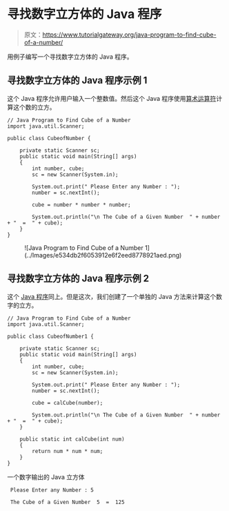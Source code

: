 # 寻找数字立方体的 Java 程序

> 原文：<https://www.tutorialgateway.org/java-program-to-find-cube-of-a-number/>

用例子编写一个寻找数字立方体的 Java 程序。

## 寻找数字立方体的 Java 程序示例 1

这个 Java 程序允许用户输入一个整数值。然后这个 Java 程序使用[算术运算符](https://www.tutorialgateway.org/java-arithmetic-operators/)计算这个数的立方。

```
// Java Program to Find Cube of a Number
import java.util.Scanner;

public class CubeofNumber {

	private static Scanner sc;
	public static void main(String[] args) 
	{
		int number, cube;
		sc = new Scanner(System.in);

		System.out.print(" Please Enter any Number : ");
		number = sc.nextInt();		

		cube = number * number * number;

		System.out.println("\n The Cube of a Given Number  " + number + "  =  " + cube);
	}
}
```

<figure class="wp-block-image">![Java Program to Find Cube of a Number 1](../Images/e534db2f6053912e6f2eed8778921aed.png)</figure>

## 寻找数字立方体的 Java 程序示例 2

这个 [Java 程序](https://www.tutorialgateway.org/learn-java-programs/)同上。但是这次，我们创建了一个单独的 Java 方法来计算这个数字的立方。

```
// Java Program to Find Cube of a Number
import java.util.Scanner;

public class CubeofNumber1 {

	private static Scanner sc;
	public static void main(String[] args) 
	{
		int number, cube;
		sc = new Scanner(System.in);

		System.out.print(" Please Enter any Number : ");
		number = sc.nextInt();		

		cube = calCube(number);

		System.out.println("\n The Cube of a Given Number  " + number + "  =  " + cube);
	}

	public static int calCube(int num)
	{
		return num * num * num;
	}
}
```

一个数字输出的 Java 立方体

```
 Please Enter any Number : 5

 The Cube of a Given Number  5  =  125
```